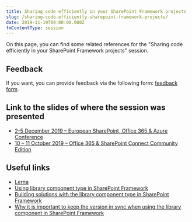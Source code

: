 ```yaml
---
title: Sharing code efficiently in your SharePoint Framework projects
slug: /sharing-code-efficiently-sharepoint-framework-projects/
date: 2019-11-19T00:00:00.000Z
fmContentType: session
---
```


On this page, you can find some related references for the "Sharing code efficiently in your SharePoint Framework projects" session.

## Feedback

If you want, you can provide feedback via the following form: [feedback form](https://forms.office.com/Pages/ResponsePage.aspx?id=Vtz4mTosPUqMStd8d7hiNGBDzWQgQolNqpx-THyx6eVUOFpYWFBaSlkyWUNLS01NVjJMQTdVRElFNC4u).

## Link to the slides of where the session was presented

- [2-5 December 2019 – European SharePoint, Office 365 & Azure Conference](https://1drv.ms/u/s!AukeddqwapKJhfR_ira8EHNsL2RCKQ?e=9l1VdC)
- [10 &#8211; 11 October 2019 &#8211; Office 365 & SharePoint Connect Community Edition](https://1drv.ms/u/s!AukeddqwapKJhfRhTUPKtk9yAACI0g?e=HHff4p)

## Useful links

- [Lerna](https://github.com/lerna/lerna)
- [Using library component type in SharePoint Framework](https://docs.microsoft.com/en-us/sharepoint/dev/spfx/library-component-overview)
- [Building solutions with the library component type in SharePoint Framework](https://docs.microsoft.com/en-us/sharepoint/dev/spfx/library-component-tutorial)
- [Why it is important to keep the version in sync when using the library component in SharePoint Framework](https://www.eliostruyf.com/important-version-sync-library-component-sharepoint-framework/)
